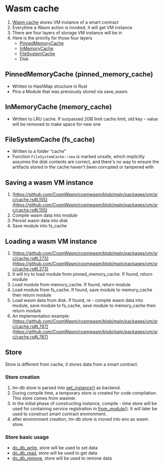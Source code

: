 # Wasm cache

1. [Wasm cache](https://github.com/CosmWasm/cosmwasm/blob/main/packages/vm/src/cache.rs) stores VM instance of a smart contract
2. Everytime a Wasm action is invoked, it will get VM instance
3. There are four layers of storage VM instance will be in
4. Here is the priority for those four layers
    * [PinnedMemoryCache](https://github.com/CosmWasm/cosmwasm/blob/main/packages/vm/src/modules/pinned_memory_cache.rs)
    * [InMemoryCache](https://github.com/CosmWasm/cosmwasm/blob/main/packages/vm/src/modules/in_memory_cache.rs)
    * [FileSystemCache](https://github.com/CosmWasm/cosmwasm/blob/main/packages/vm/src/modules/file_system_cache.rs)
    * Disk

## PinnedMemoryCache (pinned_memory_cache)

* Written to HashMap structure in Rust
* Pins a Module that was previously stored via save_wasm.

## InMemoryCache (memory_cache)

* Written to LRU cache. If surpassed 2GB limit cache limit, old key - value will be removed to make space for new one

## FileSystemCache (fs_cache)

* Written to a folder “cache”
* Function `FileSystemCache::new` is marked unsafe, which implicitly assumes the disk contents are correct, and there's no way to ensure the artifacts stored in the cache haven't been corrupted or tampered with

## Saving a wasm VM instance

1. [https://github.com/CosmWasm/cosmwasm/blob/main/packages/vm/src/cache.rs#L155](https://github.com/CosmWasm/cosmwasm/blob/main/packages/vm/src/cache.rs#L155)
2. Compile wasm data into module
3. Persist wasm data into disk
4. Save module into fs_cache

## Loading a wasm VM instance

1. [https://github.com/CosmWasm/cosmwasm/blob/main/packages/vm/src/cache.rs#L273](https://github.com/CosmWasm/cosmwasm/blob/main/packages/vm/src/cache.rs#L273)
2. It will try to load module from pinned_memory_cache. If found, return module
3. Load module from memory_cache. If found, return module
4. Load module from fs_cache. If found, save module to memory_cache then return module
5. Load wasm data from disk. If found, re - compile wasm data into module, save module to fs_cache, save module to memory_cache then return module
6. An implementation example: [https://github.com/CosmWasm/cosmwasm/blob/main/packages/vm/src/cache.rs#L787](https://github.com/CosmWasm/cosmwasm/blob/main/packages/vm/src/cache.rs#L787)

## Store

Store is different from cache, it stores data from a smart contract.

### Store creation
1. tm-db store is parsed into [get_instance()](https://github.com/CosmWasm/cosmwasm/blob/main/packages/vm/src/cache.rs#L273) as backend.
2. During compile time, a temporary store is created for code compilation. This store comes from wasmer.
3. In the initial phase of constructing instance, compile - time store will be used for containing service registration in [from_module()](https://github.com/CosmWasm/cosmwasm/blob/main/packages/vm/src/instance.rs#L78). It will later be used to construct smart contract environment.
4. after environment creation, tm-db store is moved into env as wasm store.

### Store basic usage
* [do_db_write](https://github.com/CosmWasm/cosmwasm/blob/main/packages/vm/src/imports.rs#L86), store will be used to set data
* [do_db_read](https://github.com/CosmWasm/cosmwasm/blob/main/packages/vm/src/imports.rs#L68), store will be used to get data
* [do_db_remove](https://github.com/CosmWasm/cosmwasm/blob/main/packages/vm/src/imports.rs#L106), store will be used to remove data
